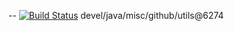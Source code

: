--
[![Build Status](https://travis-ci.org/jjYBdx4IL/utils.png?branch=master)](https://travis-ci.org/jjYBdx4IL/utils)
devel/java/misc/github/utils@6274
